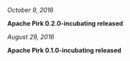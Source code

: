 

*October 9, 2016*

**Apache Pirk 0.2.0-incubating released**

*August 29, 2016*

**Apache Pirk 0.1.0-incubating released**



